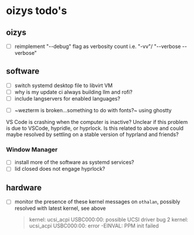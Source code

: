# oizys todo's

## oizys

- [ ] reimplement "--debug" flag as verbosity count i.e. "-vv"/ "--verbose --verbose"

## software

- [ ] switch systemd desktop file to libvirt VM
- [ ] why is my update ci always building llm and rofi?
- [ ] include langservers for enabled languages?
<!--[tracking issue](https://github.com/wez/wezterm/issues/5990)-->
- [ ] ~wezterm is broken...something to do with fonts?~ using ghostty

VS Code is crashing when the computer is inactive?
Unclear if this problem is due to VSCode, hypridle, or hyprlock.
Is this related to above and could maybe resolved by settling on a stable version of hyprland and friends?

### Window Manager

- [ ] install more of the software as systemd services?
- [ ] lid closed does not engage hyprlock?

## hardware

- [ ] monitor the presence of these kernel messages on `othalan`,
      possibly resolved with latest kernel, see above
  > kernel: ucsi_acpi USBC000:00: possible UCSI driver bug 2
  > kernel: ucsi_acpi USBC000:00: error -EINVAL: PPM init failed

<!-- generated with <3 by daylinmorgan/todo -->

